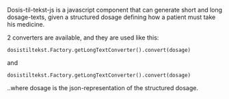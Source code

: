 Dosis-til-tekst-js is a javascript component that can generate short and long dosage-texts, given a structured dosage defining how a patient must take his medicine.

2 converters are available, and they are used like this:

```
dosistiltekst.Factory.getLongTextConverter().convert(dosage) 
```
and
```
dosistiltekst.Factory.getLongTextConverter().convert(dosage) 
```

..where dosage is the json-representation of the structured dosage.

